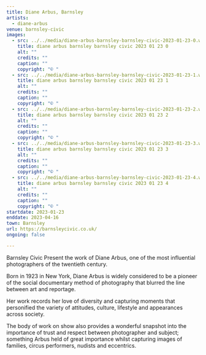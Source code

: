 ```yaml
---
title: Diane Arbus, Barnsley
artists:
  - diane-arbus
venue: barnsley-civic
images:
  - src: ../../media/diane-arbus-barnsley-barnsley-civic-2023-01-23-0.webp
    title: diane arbus barnsley barnsley civic 2023 01 23 0
    alt: ""
    credits: ""
    caption: ""
    copyright: "© "
  - src: ../../media/diane-arbus-barnsley-barnsley-civic-2023-01-23-1.webp
    title: diane arbus barnsley barnsley civic 2023 01 23 1
    alt: ""
    credits: ""
    caption: ""
    copyright: "© "
  - src: ../../media/diane-arbus-barnsley-barnsley-civic-2023-01-23-2.webp
    title: diane arbus barnsley barnsley civic 2023 01 23 2
    alt: ""
    credits: ""
    caption: ""
    copyright: "© "
  - src: ../../media/diane-arbus-barnsley-barnsley-civic-2023-01-23-3.webp
    title: diane arbus barnsley barnsley civic 2023 01 23 3
    alt: ""
    credits: ""
    caption: ""
    copyright: "© "
  - src: ../../media/diane-arbus-barnsley-barnsley-civic-2023-01-23-4.webp
    title: diane arbus barnsley barnsley civic 2023 01 23 4
    alt: ""
    credits: ""
    caption: ""
    copyright: "© "
startdate: 2023-01-23
enddate: 2023-04-16
town: Barnsley
url: https://barnsleycivic.co.uk/
ongoing: false

---
```


Barnsley Civic Present the work of Diane Arbus, one of the most influential photographers of the twentieth century.

Born in 1923 in New York, Diane Arbus is widely considered to be a pioneer of the social documentary method of photography that blurred the line between art and reportage.

Her work records her love of diversity and capturing moments that personified the variety of attitudes, culture, lifestyle and appearances across society.

The body of work on show also provides a wonderful snapshot into the importance of trust and respect between photographer and subject; something Arbus held of great importance whilst capturing images of families, circus performers, nudists and eccentrics.